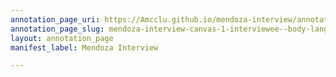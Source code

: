 ```yaml
---
annotation_page_uri: https://Amcclu.github.io/mendoza-interview/annotations/mendoza-interview-canvas-1-interviewee--body-language--eye-contact-.json
annotation_page_slug: mendoza-interview-canvas-1-interviewee--body-language--eye-contact-
layout: annotation_page
manifest_label: Mendoza Interview

---
```


